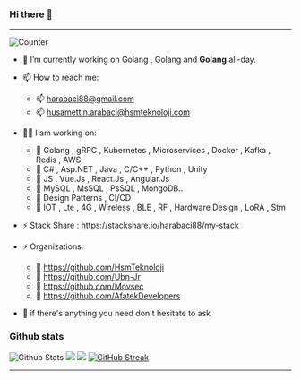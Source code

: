 ### Hi there 👋 

---

![Counter](https://komarev.com/ghpvc/?username=husamettinarabaci&style=flat-square&label=Profile%20Views)

- 🔭 I’m currently working on Golang , Golang and <b>Golang</b> all-day.
- 📫 How to reach me: 
  - 📫 harabaci88@gmail.com
  - 📫 husamettin.arabaci@hsmteknoloji.com
  
- 👨‍💻 I am working on:
  - 📌 Golang , gRPC , Kubernetes , Microservices , Docker , Kafka , Redis , AWS
  - 📌 C# , Asp.NET , Java , C/C++ , Python , Unity
  - 📌 JS , Vue.Js , React.Js , Angular.Js
  - 📌 MySQL , MsSQL , PsSQL , MongoDB..
  - 📌 Design Patterns , CI/CD
  - 📌 IOT , Lte , 4G , Wireless , BLE , RF , Hardware Design , LoRA , Stm
  
- ⚡ Stack Share : https://stackshare.io/harabaci88/my-stack

- ⚡ Organizations:
  - 📌 https://github.com/HsmTeknoloji
  - 📌 https://github.com/Ubn-Jr
  - 📌 https://github.com/Movsec
  - 📌 https://github.com/AfatekDevelopers
  
- 💬 if there's anything you need don't hesitate to ask

<!-- <div align="center"> -->
### Github stats


![Github Stats](https://github-readme-stats.vercel.app/api?username=husamettinarabaci&count_private=true&show_icons=true&theme=default&hide_border=false&locale=en)
![](https://github-profile-summary-cards.vercel.app/api/cards/productive-time?username=husamettinarabaci&count_private=true&theme=github&utcOffset=3)
![](https://github-profile-summary-cards.vercel.app/api/cards/profile-details?username=husamettinarabaci&count_private=true&theme=github)
[![GitHub Streak](https://github-readme-streak-stats.herokuapp.com?user=husamettinarabaci&mode=weekly)](https://git.io/streak-stats)

---
